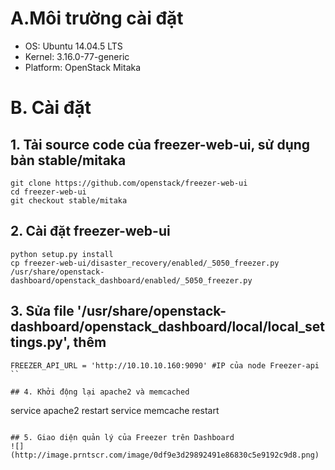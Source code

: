 # A.Môi trường cài đặt
 - OS: Ubuntu 14.04.5 LTS 
 - Kernel: 3.16.0-77-generic
 - Platform: OpenStack Mitaka

# B. Cài đặt
## 1. Tải source code của freezer-web-ui, sử dụng bản stable/mitaka
```
git clone https://github.com/openstack/freezer-web-ui
cd freezer-web-ui
git checkout stable/mitaka
```

## 2. Cài đặt freezer-web-ui
```
python setup.py install
cp freezer-web-ui/disaster_recovery/enabled/_5050_freezer.py  /usr/share/openstack-dashboard/openstack_dashboard/enabled/_5050_freezer.py
```

## 3. Sửa file '/usr/share/openstack-dashboard/openstack_dashboard/local/local_settings.py', thêm
```
FREEZER_API_URL = 'http://10.10.10.160:9090' #IP của node Freezer-api
``

## 4. Khởi động lại apache2 và memcached
```
service apache2 restart
service memcache restart
```

## 5. Giao diện quản lý của Freezer trên Dashboard
![](http://image.prntscr.com/image/0df9e3d29892491e86830c5e9192c9d8.png)